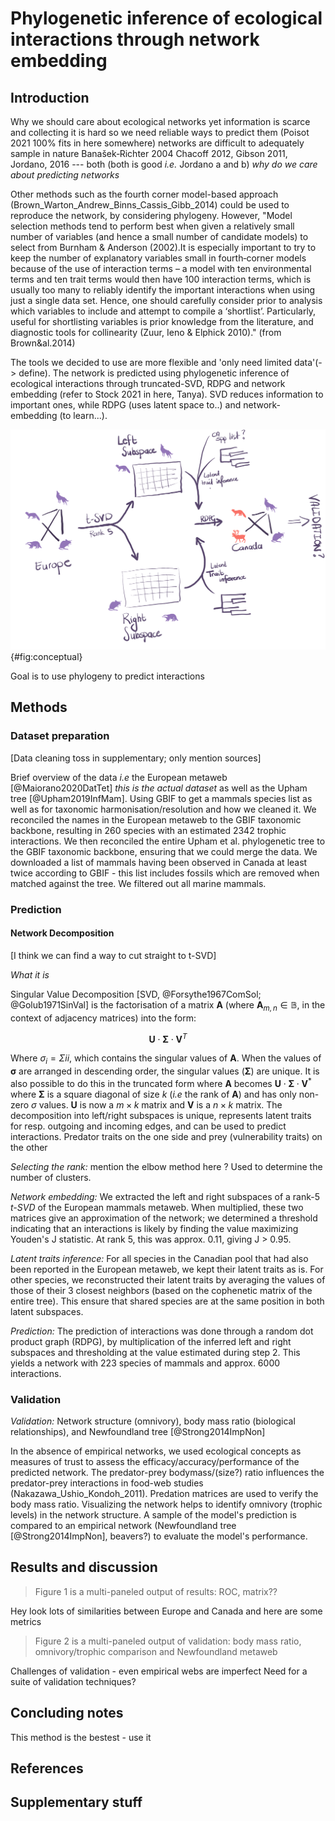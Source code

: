 # Phylogenetic inference of ecological interactions through network embedding

## Introduction

Why we should care about ecological networks yet information 
is scarce and collecting it is hard so we need reliable ways 
to predict them (Poisot 2021 100% fits in here somewhere) 
networks are difficult to adequately sample in nature 
Banašek‐Richter 2004 Chacoff 2012, Gibson 2011, Jordano, 2016 
--- both (both is good *i.e.* Jordano a and b) 
*why do we care about predicting networks*

Other methods such as the fourth corner model-based approach (Brown_Warton_Andrew_Binns_Cassis_Gibb_2014)
could be used to reproduce the network, by considering phylogeny. 
However, "Model selection methods tend to perform best when given a relatively 
small number of variables (and hence a small number of candidate models) 
to select from Burnham & Anderson (2002).It is especially important to try to keep the number 
of explanatory variables small in fourth‐corner models because of the use of interaction terms – 
a model with ten environmental terms and ten trait terms would then have 100 interaction terms, 
which is usually too many to reliably identify the important interactions when using just a single 
data set. Hence, one should carefully consider prior to analysis which variables to include and 
attempt to compile a ‘shortlist’. Particularly, useful for shortlisting variables is prior knowledge 
from the literature, and diagnostic tools for collinearity (Zuur, Ieno & Elphick 2010)." (from Brown&al.2014)

The tools we decided to use are more flexible and 'only need limited data'(-> define). 
The network is predicted using phylogenetic inference of ecological interactions through truncated-SVD, 
RDPG and network embedding (refer to Stock 2021 in here, Tanya).
SVD reduces information to important ones, while RDPG (uses latent space to..) and network-embedding (to learn...).

![Much art.](figures/conceptual.png){#fig:conceptual}

Goal is to use phylogeny to predict interactions

## Methods

### Dataset preparation 

[Data cleaning toss in supplementary; only mention sources]

Brief overview of the data *i.e* the European metaweb [@Maiorano2020DatTet] 
*this is the actual dataset* as well 
as the Upham tree [@Upham2019InfMam]. Using GBIF to get a 
mammals species list as 
well as for taxonomic harmonisation/resolution and how we cleaned 
it. We reconciled the names in the European metaweb to the GBIF 
taxonomic backbone, resulting in 260 species with an estimated 
2342 trophic interactions. We then reconciled the entire Upham 
et al. phylogenetic tree to the GBIF taxonomic backbone, ensuring 
that we could merge the data. 
We downloaded a list of mammals having been observed in Canada at 
least twice according to GBIF - this list includes fossils which 
are removed when matched against the tree. We filtered out all 
marine mammals.

### Prediction

#### Network Decomposition

[I think we can find a way to cut straight to t-SVD]

*What it is*

Singular Value Decomposition [SVD, @Forsythe1967ComSol; @Golub1971SinVal] 
is the factorisation of a matrix $\mathbf{A}$
(where $\mathbf{A}_{m,n} \in\mathbb{B}$, in the context of adjacency matrices) into the form:

$$ \mathbf{U}\cdot\mathbf{\Sigma}\cdot\mathbf{V}^T $$

Where $\sigma_{i} = \Sigma{ii}$, which contains the singular values of 
$\mathbf{A}$. When the values of $\mathbf{\sigma}$ are arranged in 
descending order, the singular values ($\mathbf{\Sigma}$) are
unique. 
It is also possible to do this in the truncated form where $\mathbf{A}$ becomes 
$\mathbf{U}\cdot\mathbf{\Sigma}\cdot\mathbf{V}^*$
where $\mathbf{\Sigma}$ is a square diagonal of size $k$ (*i.e* the rank of 
$\mathbf{A}$) and has only non-zero 
$\sigma$ values. $\mathbf{U}$ is now a $m \times k$ matrix and $\mathbf{V}$ 
is a $n \times k$ matrix.
The decomposition into left/right subspaces is unique, represents 
latent traits for resp. outgoing and incoming edges, and can be
 used to predict interactions. Predator traits on the one side 
 and prey (vulnerability traits) on the other

 *Selecting the rank:* mention the elbow method here ? Used to determine the number of clusters.

*Network embedding:* We extracted the left and right subspaces 
of a rank-5 *t-SVD* of the European mammals metaweb. When 
multiplied, these two matrices give an approximation of the 
network; we determined a threshold indicating that an interactions 
is likely by finding the value maximizing Youden's J statistic. 
At rank 5, this was approx. 0.11, giving J > 0.95.

*Latent traits inference:* For all species in the Canadian pool 
that had also been reported in the European metaweb, we kept their 
latent traits as is. For other species, we reconstructed their 
latent traits by averaging the values of those of their 3 closest 
neighbors (based on the cophenetic matrix of the entire tree). 
This ensure that shared species are at the same position in both 
latent subspaces.

*Prediction:* The prediction of interactions was done through a 
random dot product graph (RDPG), by multiplication of the inferred left 
and right subspaces and thresholding at the value estimated during 
step 2. This yields a network with 223 species of mammals and approx. 
6000 interactions.

### Validation

*Validation:* Network structure (omnivory), body mass ratio 
(biological relationships), and Newfoundland tree [@Strong2014ImpNon]

In the absence of empirical networks, we used ecological concepts as measures of trust to assess 
the efficacy/accuracy/performance of the predicted network.
The predator-prey bodymass/(size?) ratio influences the predator-prey interactions 
in food-web studies (Nakazawa_Ushio_Kondoh_2011). Predation matrices are used 
to verify the body mass ratio.
Visualizing the network helps to identify omnivory (trophic levels) in the network structure.
A sample of the model's prediction is compared to an empirical network 
(Newfoundland tree [@Strong2014ImpNon], beavers?) to evaluate the model's performance. 


## Results and discussion

> Figure 1 is a multi-paneled output of results: ROC, matrix??

Hey look lots of similarities between Europe and Canada and 
here are some metrics

> Figure 2 is a multi-paneled output of validation: body mass 
> ratio, omnivory/trophic comparison and Newfoundland metaweb

Challenges of validation - even empirical webs are imperfect 
Need for a suite of validation techniques?


## Concluding notes

This method is the bestest - use it

## References

## Supplementary stuff